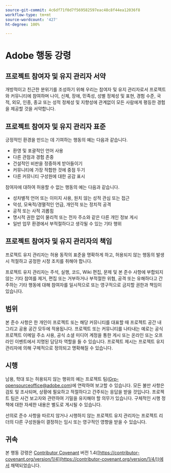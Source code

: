 ```yaml
---
source-git-commit: 4c6df71f0d7f569582597eac48c8f44ea12036f8
workflow-type: tm+mt
source-wordcount: '427'
ht-degree: 100%

---
```

# Adobe 행동 강령

## 프로젝트 참여자 및 유지 관리자 서약

개방적이고 친근한 분위기를 조성하기 위해 우리는 참여자 및 유지 관리자로서 프로젝트와 커뮤니티에 참여하며 나이, 신체, 장애, 민족성, 성별 정체성 및 표현, 경험 수준, 국적, 외모, 인종, 종교 또는 성적 정체성 및 지향성에 관계없이 모든 사람에게 평등한 경험을 제공할 것을 서약합니다.

## 프로젝트 참여자 및 유지 관리자 표준

긍정적인 환경을 만드는 데 기여하는 행동의 예는 다음과 같습니다.

* 환영 및 포괄적인 언어 사용
* 다른 관점과 경험 존중
* 건설적인 비판을 정중하게 받아들이기
* 커뮤니티에 가장 적합한 것에 중점 두기
* 다른 커뮤니티 구성원에 대한 공감 표시

참여자에 대하여 허용할 수 없는 행동의 예는 다음과 같습니다.

* 성차별적 언어 또는 이미지 사용, 원치 않는 성적 관심 또는 접근
* 악성, 모욕적/경멸적인 언급, 개인적 또는 정치적 공격
* 공적 또는 사적 괴롭힘
* 명시적 권한 없이 물리적 또는 전자 주소와 같은 다른 개인 정보 게시
* 일반 업무 환경에서 부적절하다고 생각될 수 있는 기타 행위

## 프로젝트 참여자 및 유지 관리자의 책임

프로젝트 유지 관리자는 허용 동작의 표준을 명확하게 하고, 허용되지 않는 행동의 발생 시 적절하고 공정한 시정 조치를 취해야 합니다.

프로젝트 유지 관리자는 주석, 실행, 코드, Wiki 편집, 문제 및 본 준수 사항에 부합되지 않는 기타 참여를 제거, 편집 또는 거부하거나 부적절한 위협, 공격 또는 유해하다고 간주하는 기타 행동에 대해 참여자를 일시적으로 또는 영구적으로 금지할 권한과 책임이 있습니다.

## 범위

본 준수 사항은 한 개인이 프로젝트 또는 해당 커뮤니티를 대표할 때 프로젝트 공간 내 그리고 공용 공간 모두에 적용됩니다. 프로젝트 또는 커뮤니티를 나타내는 예로는 공식 프로젝트 이메일 주소 사용, 공식 소셜 미디어 계정을 통한 게시 또는 온라인 또는 오프라인 이벤트에서 지명된 담당자 역할을 들 수 있습니다. 프로젝트 제시는 프로젝트 유지 관리자에 의해 구체적으로 정의되고 명확해질 수 있습니다.

## 시행

남용, 학대 또는 허용되지 않는 행위의 예는 프로젝트 팀(Grp-opensourceoffice@adobe.com)에 연락하여 보고할 수 있습니다. 모든 불만 사항은 검토 및 조사되며, 상황에 필요하고 적절하다고 간주되는 응답을 받을 것입니다. 프로젝트 팀은 사건 보고자와 관련하여 기밀을 유지해야 할 의무가 있습니다.
구체적인 시행 정책에 대한 자세한 내용은 별도로 게시될 수 있습니다.

선의로 준수 사항을 따르지 않거나 시행하지 않는 프로젝트 유지 관리자는 프로젝트 리더의 다른 구성원들이 결정하는 임시 또는 영구적인 영향을 받을 수 있습니다.

## 귀속

본 행동 강령은 [Contributor Covenant](https://contributor-covenant.org) 버전 1.4([https://contributor-covenant.org/version/1/4](https://contributor-covenant.org/version/1/4/))에서 채택되었습니다.
